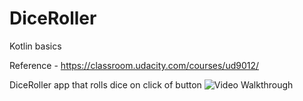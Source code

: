 # DiceRoller
Kotlin basics

Reference - https://classroom.udacity.com/courses/ud9012/

DiceRoller app that rolls dice on click of button 
<img src='https://imgur.com/a/FaCwS2D.gif' title='Video Walkthrough' width='' alt='Video Walkthrough' />

